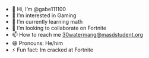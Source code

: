 - 👋 Hi, I’m @gabe111100
- 👀 I’m interested in Gaming
- 🌱 I’m currently learning math
- 💞️ I’m looking to collaborate on Fortnite
- 📫 How to reach me 30watermang@masdstudent.org
- 😄 Pronouns: He/him
- ⚡ Fun fact: Im cracked at Fortnite

<!---
gabe111100/gabe111100 is a ✨ special ✨ repository because its `README.md` (this file) appears on your GitHub profile.
You can click the Preview link to take a look at your changes.
--->

